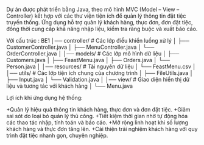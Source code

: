 Dự án được phát triển bằng Java, theo mô hình MVC (Model – View – Controller) kết hợp với các thư viện tiện ích để quản lý thông tin đặt tiệc truyền thống.
Ứng dụng hỗ trợ quản lý khách hàng, thực đơn, đơn đặt tiệc, đồng thời cung cấp khả năng nhập liệu, kiểm tra ràng buộc và xuất báo cáo.

Với cấu trúc :
BE1
│── controller/       # Các lớp điều khiển luồng xử lý
│   ├── CustomerController.java
│   ├── MenuController.java
│   └── OrderController.java
│
│── models/           # Các lớp mô hình dữ liệu
│   ├── Customers.java
│   ├── FeastMenu.java
│   ├── Orders.java
│   └── Person.java
│
│── resources/        # Tài nguyên dữ liệu
│   └── FeastMenu.csv
│
│── utils/            # Các lớp tiện ích chung của chương trình
│   ├── FileUtils.java
│   ├── Input.java
│   └── Validation.java
│
│── view/             # Giao diện hiển thị dữ liệu và tương tác với khách hàng
│   └── Menu.java


Lợi ích khi ứng dụng hệ thống:

+Quản lý hiệu quả thông tin khách hàng, thực đơn và đơn đặt tiệc.
+Giảm sai sót do loại bỏ quản lý thủ công.
+Tiết kiệm thời gian nhờ tự động hóa các thao tác nhập, tính toán và báo cáo.
+Mở rộng linh hoạt khi số lượng khách hàng và thực đơn tăng lên.
+Cải thiện trải nghiệm khách hàng với quy trình đặt tiệc nhanh gọn, chuyên nghiệp.
